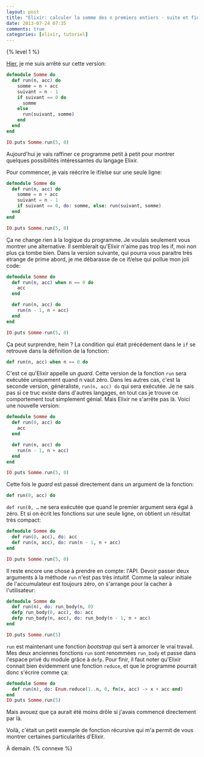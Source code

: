```yaml
---
layout: post
title: "Elixir: calculer la somme des n premiers entiers - suite et fin"
date: 2013-07-24 07:35
comments: true
categories: [elixir, tutoriel]
---
```


{% level 1 %}

[Hier](http://lkdjiin.github.io/blog/2013/07/23/elixir-calculer-la-somme-des-n-premiers-entiers/),
je me suis arrêté sur cette version:

``` elixir somme.exs version 1
defmodule Somme do
  def run(n, acc) do
    somme = n + acc
    suivant = n - 1
    if suivant == 0 do
      somme
    else
      run(suivant, somme)
    end
  end
end

IO.puts Somme.run(5, 0)
```

Aujourd'hui je vais raffiner ce programme petit à petit pour montrer
quelques possibilités intéressantes du langage Elixir.

<!-- more -->

Pour commencer, je vais reécrire le if/else sur une seule ligne:

``` elixir somme.exs version 2
defmodule Somme do
  def run(n, acc) do
    somme = n + acc
    suivant = n - 1
    if suivant == 0, do: somme, else: run(suivant, somme)
  end
end

IO.puts Somme.run(5, 0)
```

Ça ne change rien à la logique du programme. Je voulais seulement vous montrer
une alternative. Il semblerait qu'Elixir n'aime pas trop les if, moi non plus
ça tombe bien. Dans la version suivante, qui pourra vous paraitre très étrange
de prime abord, je me débarasse de ce if/else qui pollue mon joli code:

``` elixir somme.exs version 3
defmodule Somme do
  def run(n, acc) when n == 0 do
    acc
  end

  def run(n, acc) do
    run(n - 1, n + acc)
  end
end

IO.puts Somme.run(5, 0)
```

Ça peut surprendre, hein ? La condition qui était précédement dans le `if` se
retrouve dans la définition de la fonction:

``` elixir
def run(n, acc) when n == 0 do
```

C'est ce qu'Elixir appelle un *guard*. Cette version de la fonction `run` sera
exécutée uniquement quand n vaut zéro. Dans les autres cas, c'est la seconde
version, généraliste, `run(n, acc) do` qui sera exécutée. Je ne sais pas si ce
truc existe dans d'autres langages, en tout cas je trouve ce comportement tout
simplement génial. Mais Elixir ne s'arrête pas là. Voici une nouvelle version:

``` elixir somme.exs version 4
defmodule Somme do
  def run(0, acc) do
    acc
  end

  def run(n, acc) do
    run(n - 1, n + acc)
  end
end

IO.puts Somme.run(5, 0)
```

Cette fois le *guard* est passé directement dans un argument de la fonction:

``` elixir
def run(0, acc) do
```

`def run(0, …` ne sera exécutée que quand le premier argument sera égal à zéro.
Et si on écrit les fonctions sur une seule ligne, on obtient un résultat très
compact:

``` elixir somme.exs version 5
defmodule Somme do
  def run(0, acc), do: acc
  def run(n, acc), do: run(n - 1, n + acc)
end

IO.puts Somme.run(5, 0)
```

Il reste encore une chose à prendre en compte: l'API. Devoir passer deux
arguments à la méthode `run` n'est pas très intuitif. Comme la valeur initiale
de l'accumulateur est toujours zéro, on s'arrange pour la cacher à
l'utilisateur:

``` elixir somme.exs version 6
defmodule Somme do
  def run(n), do: run_body(n, 0)
  defp run_body(0, acc), do: acc
  defp run_body(n, acc), do: run_body(n - 1, n + acc)
end

IO.puts Somme.run(5)
```

`run` est maintenant une fonction *bootstrap* qui sert à amorcer le vrai
travail. Mes deux anciennes fonctions `run` sont renommées `run_body` et
passe dans l'espace privé du module grâce à `defp`.
Pour finir, il faut noter qu'Elixir connait bien évidemment une
fonction `reduce`, et que le programme pourrait donc s'écrire comme ça:

``` elixir somme.exs version 7
defmodule Somme do
  def run(n), do: Enum.reduce(1..n, 0, fn(x, acc) -> x + acc end)
end
IO.puts Somme.run(5)
```

Mais avouez que ça aurait été moins drôle si j'avais commencé directement
par là.

Voilà, c'était un petit exemple de fonction récursive qui m'a permit de vous
montrer certaines particularités d'Elixir.

À demain.
{% connexe %}
